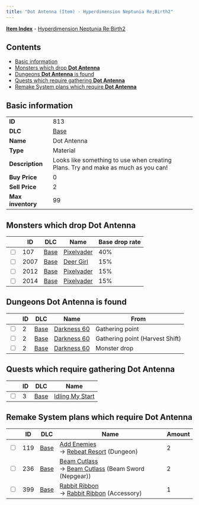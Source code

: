 ```yaml
---
title: "Dot Antenna (Item) - Hyperdimension Neptunia Re;Birth2"
---
```


[**Item Index**](/neptunia/rb2/item/index.html) - [Hyperdimension Neptunia Re;Birth2](/neptunia/rb2)

## Contents

- [Basic information](#basic-information)
- [Monsters which drop **Dot Antenna**](#monsters-which-drop-dot-antenna)
- [Dungeons **Dot Antenna** is found](#dungeons-dot-antenna-is-found)
- [Quests which require gathering **Dot Antenna**](#quests-which-require-gathering-dot-antenna)
- [Remake System plans which require **Dot Antenna**](#remake-system-plans-which-require-dot-antenna)

## Basic information

|   |   |
| -- | -- |
| **ID** | 813 |
| **DLC** | [Base](/neptunia/rb2/dlc/0-base.html) |
| **Name** | Dot Antenna |
| **Type** | Material |
| **Description** | Looks like something to use when creating Plans. Try and make as much as you can! |
| **Buy Price** | 0 |
| **Sell Price** | 2 |
| **Max inventory** | 99 |

## Monsters which drop **Dot Antenna**

|    | ID | DLC | Name | Base drop rate |
| -- | -- | --- | ---- | -------------- |
| <input type="checkbox" id="rb2-monster-0-107" class="trackbox" /> | 107 | [Base](/neptunia/rb2/dlc/0-base.html) | [Pixelvader](/neptunia/rb2/monster/0-107-pixelvader.html) | 40% |
| <input type="checkbox" id="rb2-monster-0-2007" class="trackbox" /> | 2007 | [Base](/neptunia/rb2/dlc/0-base.html) | [Deer Girl](/neptunia/rb2/monster/0-2007-deer-girl.html) | 15% |
| <input type="checkbox" id="rb2-monster-0-2012" class="trackbox" /> | 2012 | [Base](/neptunia/rb2/dlc/0-base.html) | [Pixelvader](/neptunia/rb2/monster/0-2012-pixelvader.html) | 15% |
| <input type="checkbox" id="rb2-monster-0-2014" class="trackbox" /> | 2014 | [Base](/neptunia/rb2/dlc/0-base.html) | [Pixelvader](/neptunia/rb2/monster/0-2014-pixelvader.html) | 15% |

## Dungeons **Dot Antenna** is found

|    | ID | DLC | Name | From |
| -- | -- | --- | ---- | ---- |
| <input type="checkbox" id="rb2-dungeon-0-2" class="trackbox" /> | 2 | [Base](/neptunia/rb2/dlc/0-base.html) | [Darkness 60](/neptunia/rb2/dungeon/0-2-darkness-60.html) | Gathering point |
| <input type="checkbox" id="rb2-dungeon-0-2" class="trackbox" /> | 2 | [Base](/neptunia/rb2/dlc/0-base.html) | [Darkness 60](/neptunia/rb2/dungeon/0-2-darkness-60.html) | Gathering point (Harvest Shift) |
| <input type="checkbox" id="rb2-dungeon-0-2" class="trackbox" /> | 2 | [Base](/neptunia/rb2/dlc/0-base.html) | [Darkness 60](/neptunia/rb2/dungeon/0-2-darkness-60.html) | Monster drop |

## Quests which require gathering **Dot Antenna**

|    | ID | DLC | Name |
| -- | -- | --- | ---- |
| <input type="checkbox" id="rb2-quest-0-3" class="trackbox" /> | 3 | [Base](/neptunia/rb2/dlc/0-base.html) | [Idling My Start](/neptunia/rb2/quest/0-3-idling-my-start.html) |

## Remake System plans which require **Dot Antenna**

|    | ID | DLC | Name | Amount |
| -- | -- | --- | ---- | ------ |
| <input type="checkbox" id="rb2-remake-0-119" class="trackbox" /> | 119 | [Base](/neptunia/rb2/dlc/0-base.html) | [Add Enemies](/neptunia/rb2/remake/0-119-add-enemies.html)<br />→ [Rebeat Resort](/neptunia/rb2/dungeon/0-4-rebeat-resort.html) (Dungeon) | 2 |
| <input type="checkbox" id="rb2-remake-0-236" class="trackbox" /> | 236 | [Base](/neptunia/rb2/dlc/0-base.html) | [Beam Cutlass](/neptunia/rb2/remake/0-236-beam-cutlass.html)<br />→ [Beam Cutlass](/neptunia/rb2/item/0-1103-beam-cutlass.html) (Beam Sword (Nepgear)) | 2 |
| <input type="checkbox" id="rb2-remake-0-399" class="trackbox" /> | 399 | [Base](/neptunia/rb2/dlc/0-base.html) | [Rabbit Ribbon](/neptunia/rb2/remake/0-399-rabbit-ribbon.html)<br />→ [Rabbit Ribbon](/neptunia/rb2/item/0-2316-rabbit-ribbon.html) (Accessory) | 1 |